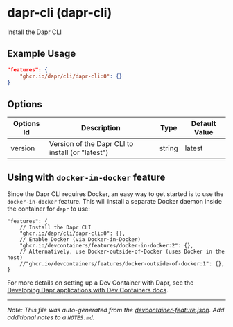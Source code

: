 
# dapr-cli (dapr-cli)

Install the Dapr CLI

## Example Usage

```json
"features": {
    "ghcr.io/dapr/cli/dapr-cli:0": {}
}
```

## Options

| Options Id | Description | Type | Default Value |
|-----|-----|-----|-----|
| version | Version of the Dapr CLI to install (or "latest") | string | latest |

## Using with `docker-in-docker` feature

Since the Dapr CLI requires Docker, an easy way to get started is to use the `docker-in-docker` feature. This will install a separate Docker daemon inside the container for `dapr` to use:

```jsonc
"features": {
    // Install the Dapr CLI
    "ghcr.io/dapr/cli/dapr-cli:0": {},
    // Enable Docker (via Docker-in-Docker)
    "ghcr.io/devcontainers/features/docker-in-docker:2": {},
    // Alternatively, use Docker-outside-of-Docker (uses Docker in the host)
    //"ghcr.io/devcontainers/features/docker-outside-of-docker:1": {},
}
```

For more details on setting up a Dev Container with Dapr, see the [Developing Dapr applications with Dev Containers docs](https://docs.dapr.io/developing-applications/local-development/ides/vscode/vscode-remote-dev-containers/).

---

_Note: This file was auto-generated from the [devcontainer-feature.json](https://github.com/dapr/cli/blob/master/dev-container-feature/src/dapr-cli/devcontainer-feature.json).  Add additional notes to a `NOTES.md`._
